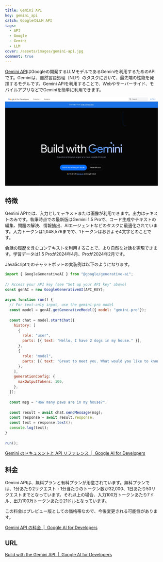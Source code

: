 ```yaml
---
title: Gemini API
key: gemini_api
catch: GoogleのLLM API
tags:
  - API
  - Google
  - Gemini
  - LLM
cover: /assets/images/gemini-api.jpg
comment: true
---
```


[Gemini API](https://ai.google.dev/)はGoogleの開発するLLMモデルであるGeminiを利用するためのAPIです。Geminiは、自然言語処理（NLP）のタスクにおいて、最先端の性能を発揮するモデルです。Gemini APIを利用することで、Webやサーバーサイド、モバイルアプリなどでGeminiを簡単に利用できます。

[![GeminiのWebサイト](/assets/images/gemini-api.jpg)](https://ai.google.dev/)

<!--more-->

## 特徴

Gemini APIでは、入力としてテキストまたは画像が利用できます。出力はテキストのみです。執筆時点での最新版はGemini 1.5 Proで、コード生成やテキストの編集、問題の解決、情報抽出、AIエージェントなどのタスクに最適化されています。入力トークンは1,048,576までで、1トークンはおおよそ4文字とのことです。

会話の履歴を含むコンテキストを利用することで、より自然な対話を実現できます。学習データは1.5 Proが2024年4月、Proが2024年2月です。

JavaScriptでのチャットボットの実装例は以下のようになります。

```javascript
import { GoogleGenerativeAI } from "@google/generative-ai";

// Access your API key (see "Set up your API key" above)
const genAI = new GoogleGenerativeAI(API_KEY);

async function run() {
  // For text-only input, use the gemini-pro model
  const model = genAI.getGenerativeModel({ model: "gemini-pro"});

  const chat = model.startChat({
    history: [
      {
        role: "user",
        parts: [{ text: "Hello, I have 2 dogs in my house." }],
      },
      {
        role: "model",
        parts: [{ text: "Great to meet you. What would you like to know?" }],
      },
    ],
    generationConfig: {
      maxOutputTokens: 100,
    },
  });

  const msg = "How many paws are in my house?";

  const result = await chat.sendMessage(msg);
  const response = await result.response;
  const text = response.text();
  console.log(text);
}

run();
```

[Gemini のドキュメントと API リファレンス  \|  Google AI for Developers](https://ai.google.dev/docs?hl=ja)

## 料金

Gemini APIは、無料プランと有料プランが用意されています。無料プランでは、1分あたり2リクエスト・1分当たりのトークン数が32,000、1日あたり50リクエストまでとなっています。それ以上の場合、入力100万トークンあたり7ドル、出力100万トークンあたり21ドルとなっています。

この料金はプレビュー版としての価格帯なので、今後変更される可能性があります。

[Gemini API の料金  \|  Google AI for Developers](https://ai.google.dev/pricing?hl=ja)

## URL

[Build with the Gemini API  \|  Google AI for Developers](https://ai.google.dev/)
